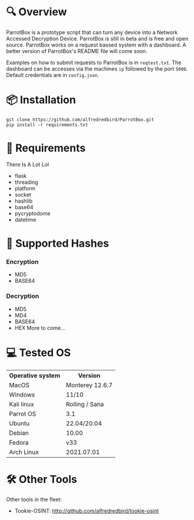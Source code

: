 # 🔍 Overview

 ParrotBox is a prototype script that can turn any device into a Network Accessed Decryption Device.
 ParrotBox is still in beta and is free and open source. ParrotBox works on a request bassed system with a dashboard. A better version of ParrotBox's README file will come soon.
 
 Examples on how to submit requests to ParrotBox is in `reqtest.txt`. The dashboard can be accesses via the machines `ip` followed by the port `5000`. Default credentials are in `config.json`.
 

# 📦 Installation
    git clone https://github.com/alfredredbird/ParrotBox.git
    pip install -r requirements.txt

# 📖 Requirements

There Is A Lot Lol

- flask 
- threading 
- platform
- socket
- hashlib
- base64
- pycryptodome
- datetime

# 🍚 Supported Hashes
 ### Encryption
  - MD5
  - BASE64
 ### Decryption
  - MD5
  - MD4
  - BASE64
  - HEX 
  More to come...

# 💻 Tested OS

<table>
    <tr>
        <th>Operative system</th>
        <th> Version </th>
    </tr>
    <tr>
        <td>MacOS</td>
        <td> Monterey 12.6.7 </td>
    </tr>
    <tr>
        <td>Windows</td>
        <td>11/10</td>
    </tr>
    <tr>
        <td>Kali linux</td>
        <td> Rolling / Sana</td>
    </tr>
    <tr>
        <td>Parrot OS</td>
        <td>3.1 </td>
    </tr>
    <tr>
        <td>Ubuntu</td>
        <td>22.04/20.04 </td>
    </tr>
    <tr>
        <td>Debian</td>
        <td>10.00 </td>
    </tr>
  <tr>
        <td>Fedora</td>
        <td>v33</td>
    </tr>
  <tr>
        <td>Arch Linux</td>
        <td>2021.07.01</td>
    </tr>
</table>

# 🛠 Other Tools

Other tools in the fleet:
- Tookie-OSINT: http://github.com/alfredredbird/tookie-osint
